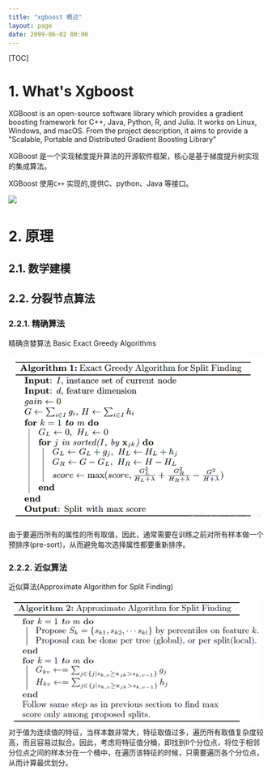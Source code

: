 ```yaml
---
title: "xgboost 概述"
layout: page
date: 2099-06-02 00:00
---
```

[TOC]

# 1. What's Xgboost

XGBoost is an open-source software library which provides a gradient boosting framework for C++, Java, Python, R, and Julia. It works on Linux, Windows, and macOS. From the project description, it aims to provide a "Scalable, Portable and Distributed Gradient Boosting Library"

XGBoost 是一个实现梯度提升算法的开源软件框架，核心是基于梯度提升树实现的集成算法。

XGBoost 使用`C++` 实现的,提供C、python、Java 等接口。


![](../../../../attach/images/2019-10-24-09-22-15.png)


# 2. 原理

## 2.1. 数学建模

## 2.2. 分裂节点算法

### 2.2.1. 精确算法
精确贪婪算法 Basic Exact Greedy Algorithms

![](/attach/images/2019-11-22-14-38-03.png)

由于要遍历所有的属性的所有取值，因此，通常需要在训练之前对所有样本做一个预排序(pre-sort)，从而避免每次选择属性都要重新排序。

### 2.2.2. 近似算法
近似算法(Approximate Algorithm for Split Finding)

![](/attach/images/2019-11-22-15-12-14.png)
对于值为连续值的特征，当样本数非常大，特征取值过多，遍历所有取值复杂度较高，而且容易过拟合。因此，考虑将特征值分桶，即找到ll个分位点，将位于相邻分位点之间的样本分在一个桶中，在遍历该特征的时候，只需要遍历各个分位点，从而计算最优划分。


